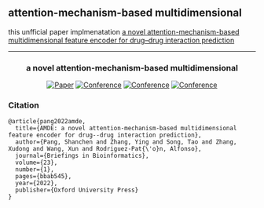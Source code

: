 ## attention-mechanism-based multidimensional
this unfficial paper implmenatation [a novel attention-mechanism-based multidimensional feature encoder for drug–drug interaction prediction ](https://academic.oup.com/bib/article/23/1/bbab545/6489100)  


---

<div align="center">    
 
### a novel attention-mechanism-based multidimensional

[![Paper](http://img.shields.io/badge/paper-arxiv.1001.2234-B31B1B.svg)](https://www.nature.com/articles/nature14539)
[![Conference](http://img.shields.io/badge/NeurIPS-2019-4b44ce.svg)](https://papers.nips.cc/book/advances-in-neural-information-processing-systems-31-2018)
[![Conference](http://img.shields.io/badge/ICLR-2019-4b44ce.svg)](https://papers.nips.cc/book/advances-in-neural-information-processing-systems-31-2018)
[![Conference](http://img.shields.io/badge/AnyConference-year-4b44ce.svg)](https://papers.nips.cc/book/advances-in-neural-information-processing-systems-31-2018)  
<!--
ARXIV   
[![Paper](http://img.shields.io/badge/arxiv-math.co:1480.1111-B31B1B.svg)](https://www.nature.com/articles/nature14539)
-->
<!--  
Conference   
-->   
</div>
 

### Citation   
```
@article{pang2022amde,
  title={AMDE: a novel attention-mechanism-based multidimensional feature encoder for drug--drug interaction prediction},
  author={Pang, Shanchen and Zhang, Ying and Song, Tao and Zhang, Xudong and Wang, Xun and Rodriguez-Pat{\'o}n, Alfonso},
  journal={Briefings in Bioinformatics},
  volume={23},
  number={1},
  pages={bbab545},
  year={2022},
  publisher={Oxford University Press}
}

```   
